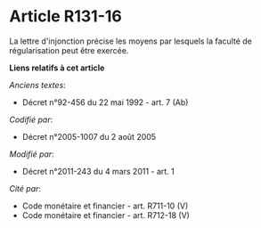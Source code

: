 # Article R131-16

La lettre d'injonction précise les moyens par lesquels la faculté de régularisation peut être exercée.

**Liens relatifs à cet article**

_Anciens textes_:

  - Décret n°92-456 du 22 mai 1992 - art. 7 (Ab)

_Codifié par_:

  - Décret n°2005-1007 du 2 août 2005

_Modifié par_:

  - Décret n°2011-243 du 4 mars 2011 - art. 1

_Cité par_:

  - Code monétaire et financier - art. R711-10 (V)
  - Code monétaire et financier - art. R712-18 (V)
